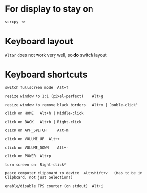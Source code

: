 For display to stay on
======================

    scrcpy -w

Keyboard layout
===============

`AltGr` does not work very well, so __do__ switch layout

Keyboard shortcuts
==================

    switch fullscreen mode 	Alt+f

    resize window to 1:1 (pixel-perfect) 	Alt+g

    resize window to remove black borders 	Alt+x | Double-click¹

    click on HOME 	Alt+h | Middle-click

    click on BACK 	Alt+b | Right-click

    click on APP_SWITCH 	Alt+m

    click on VOLUME_UP 	Alt++

    click on VOLUME_DOWN 	Alt+-

    click on POWER 	Alt+p

    turn screen on 	Right-click²

    paste computer clipboard to device 	Alt+Shift+v   (has to be in Clipboard, not just Selection!)

    enable/disable FPS counter (on stdout) 	Alt+i


